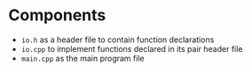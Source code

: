 # Components
- `io.h` as a header file to contain function declarations
- `io.cpp` to implement functions declared in its pair header file
- `main.cpp` as the main program file
